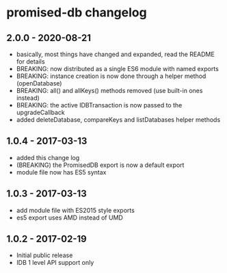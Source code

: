 # promised-db changelog

## 2.0.0 - 2020-08-21
- basically, most things have changed and expanded, read the README for details
- BREAKING: now distributed as a single ES6 module with named exports
- BREAKING: instance creation is now done through a helper method (openDatabase)
- BREAKING: all() and allKeys() methods removed (use built-in ones instead)
- BREAKING: the active IDBTransaction is now passed to the upgradeCallback
- added deleteDatabase, compareKeys and listDatabases helper methods

## 1.0.4 - 2017-03-13
- added this change log
- (BREAKING) the PromisedDB export is now a default export
- module file now has ES5 syntax

## 1.0.3 - 2017-03-13
- add module file with ES2015 style exports
- es5 export uses AMD instead of UMD

## 1.0.2 - 2017-02-19
- Initial public release
- IDB 1 level API support only
